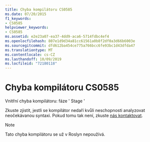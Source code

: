 ```yaml
---
title: Chyba kompilátoru CS0585
ms.date: 07/20/2015
f1_keywords:
- CS0585
helpviewer_keywords:
- CS0585
ms.assetid: e2e23a07-ea37-4dd9-aca6-5714fdbc4ef4
ms.openlocfilehash: 807e1d9d34a81cc61561a0b8f2df0a3d66b6003e
ms.sourcegitcommit: dfd612ba454ce775a766bcc6fe93bc1d43dfda47
ms.translationtype: MT
ms.contentlocale: cs-CZ
ms.lasthandoff: 10/09/2019
ms.locfileid: "72180118"
---
```

# <a name="compiler-error-cs0585"></a>Chyba kompilátoru CS0585

Vnitřní chyba kompilátoru: fáze ' Stage '

 Zkuste zjistit, jestli se kompilátor nedaří kvůli neschopnosti analyzovat neočekávanou syntaxi. Pokud tomu tak není, zkuste [nás kontaktovat](/visualstudio/ide/talk-to-us).
 
> [!NOTE]
> Tato chyba kompilátoru se už v Roslyn nepoužívá.
